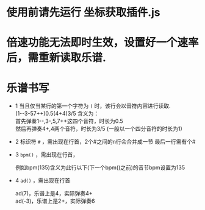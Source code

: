使用前请先运行  坐标获取插件.js
=
倍速功能无法即时生效，设置好一个速率后，需重新读取乐谱.
=
乐谱书写
=
*    1 当且仅当某行的第一个字符为 ```(``` 时，该行会以音符内容进行读取.  
        (1--3-57++)0.5(4+4)3/5    含义为：  
        首先弹奏1--,3-,5,7++这四个音符，时长为0.5  
        然后再弹奏4+,4两个音符，时长为3/5
        (一般以一个四分音符的时长为1)

*    2 标识符 ```#``` ，需出现在行首，2个#之间的n行会合并成一节
        最后一行需有个#

*    3 ```bpm()``` ，需出现在行首，

        例如bpm(135)含义为此行以下(下一个bpm()之前)的音节bpm设置为135
*    4 ```ad()``` ，需出现在行首

        ad(7)，乐谱上是4，实际弹奏4+  
        ad(-3)，乐谱上是2+，实际弹奏6
    





